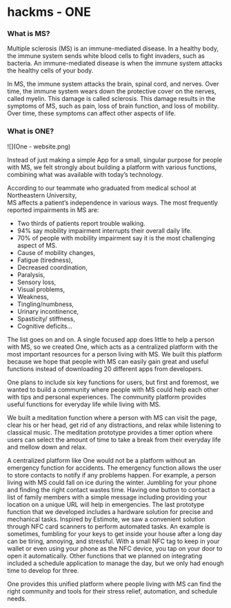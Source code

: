 # hackms - ONE

### What is MS?

Multiple sclerosis (MS) is an immune-mediated disease. In a healthy body, the immune system sends white blood cells to fight invaders, such as bacteria. An immune-mediated disease is when the immune system attacks the healthy cells of your body. 

In MS, the immune system attacks the brain, spinal cord, and nerves. Over time, the immune system wears down the protective cover on the nerves, called myelin. This damage is called sclerosis. This damage results in the symptoms of MS, such as pain, loss of brain function, and loss of mobility. Over time, these symptoms can affect other aspects of life.

### What is ONE?

![](One - website.png)

Instead of just making a simple App for a small, singular purpose for people with MS, we felt strongly about building a platform with various functions, combining what was available with today’s technology. 

According to our teammate who graduated from medical school at Northeastern University,  
MS affects a patient’s independence in various ways. The most frequently reported impairments in MS are:
- Two thirds of patients report trouble walking. 
- 94% say mobility impairment interrupts their overall daily life. 
- 70% of people with mobility impairment say it is the most challenging aspect of MS.
- Cause of mobility changes, 
- Fatigue (tiredness),
- Decreased coordination,
- Paralysis, 
- Sensory loss,
- Visual problems,
- Weakness,
- Tingling/numbness,
- Urinary incontinence,
- Spasticity/ stiffness,
- Cognitive deficits...

The list goes on and on. A single focused app does little to help a person with MS, so we created One, which acts as a centralized platform with the most important resources for a person living with MS. We built this platform because we hope that people with MS can easily gain great and useful functions instead of downloading 20 different apps from developers. 

One plans to include six key functions for users, but first and foremost, we wanted to build a community where people with MS could help each other with tips and personal experiences. The community platform provides useful functions for everyday life while living with MS.

We built a meditation function where a person with MS can visit the page, clear his or her head, get rid of any distractions, and relax while listening to classical music. The meditation prototype provides a timer option where users can select the amount of time to take a break from their everyday life and mellow down and relax. 

A centralized platform like One would not be a platform without an emergency function for accidents. The emergency function allows the user to store contacts to notify if any problems happen. For example, a person living with MS could fall on ice during the winter. Jumbling for your phone and finding the right contact wastes time. Having one button to contact a list of family members with a simple message including providing your location on a unique URL will help in emergencies. 
The last prototype function that we developed includes a hardware solution for precise and mechanical tasks. Inspired by Estimote, we saw a convenient solution through NFC card scanners to perform automated tasks. An example is sometimes, fumbling for your keys to get inside your house after a long day can be tiring, annoying, and stressful. With a small NFC tag to keep in your wallet or even using your phone as the NFC device, you tap on your door to open it automatically. Other functions that we planned on integrating included a schedule application to manage the day, but we only had enough time to develop for three.

One provides this unified platform where people living with MS can find the right community and tools for their stress relief, automation, and schedule needs. 


